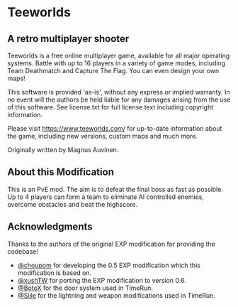 # Teeworlds

## A retro multiplayer shooter

Teeworlds is a free online multiplayer game, available for all major
operating systems. Battle with up to 16 players in a variety of game
modes, including Team Deathmatch and Capture The Flag. You can even
design your own maps!

This software is provided 'as-is', without any express or implied
warranty. In no event will the authors be held liable for any damages
arising from the use of this software. See license.txt for full license
text including copyright information.

Please visit https://www.teeworlds.com/ for up-to-date information about
the game, including new versions, custom maps and much more.

Originally written by Magnus Auvinen.

## About this Modification

This is an PvE mod. The aim is to defeat the final boss as fast as possible. Up to 4 players can form a team to eliminate AI controlled enemies, overcome obstacles and beat the highscore.


## Acknowledgments

Thanks to the authors of the original EXP modification for providing the codebase!

* [@choupom](https://github.com/Choupom) for developing the 0.5 EXP modification which this modification is based on.
* [@xushTW](https://github.com/xushWT) for porting the EXP modification to version 0.6.
* [@BotoX](https://github.com/BotoX) for the door system used in TimeRun.
* [@Siile](https://github.com/Siile) for the lightning and weapon modifications used in TimeRun.

